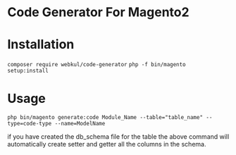 # Code Generator For Magento2

# Installation

``` composer require webkul/code-generator ```
```php -f bin/magento setup:install ```

# Usage

``` php bin/magento generate:code Module_Name --table="table_name" --type=code-type --name=ModelName ```

if you have created the db_schema file for the table the above command will automatically create setter and getter all the columns in the schema.